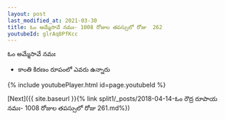 ```yaml
---
layout: post
last_modified_at: 2021-03-30
title: ఓం అమ్మేసావే నమః- 1008 రోజుల తపస్సులో రోజు  262
youtubeId: glrAq8PfKcc
---
```

 
 
 ఓం అమ్మేసావే నమః  
 
 -  కాంతి కిరణం రూపంలో ఎవరు ఉన్నారు 
 
  
 
  
 
 
 
 
 
 


{% include youtubePlayer.html id=page.youtubeId %}
 
[Next]({{ site.baseurl }}{% link  split1/_posts/2018-04-14-ఓం రౌద్ర రూపాయ నమః- 1008 రోజుల తపస్సులో రోజు  261.md%})
 

